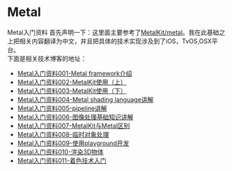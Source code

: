# Metal
Metal入门资料
首先声明一下：这里面主要参考了[MetalKit/metal](https://github.com/MetalKit/metal)。我在此基础之上把相关内容翻译为中文，并且把具体的技术实现涉及到了iOS，TvOS,OSX平台。<br>
下面是相关技术博客的地址：<br>
* [Metal入门资料001-Metal framework介绍](https://www.jianshu.com/p/2517ad248935)<br>
* [Metal入门资料002-MetalKit使用（上）](https://www.jianshu.com/p/7fb43180d090)<br>
* [Metal入门资料003-MetalKit使用（下）](https://www.jianshu.com/p/83d1a2a27a15)<br>
* [Metal入门资料004-Metal shading language讲解](https://www.jianshu.com/p/a73d10817b86)<br>
* [Metal入门资料005-pipeline讲解](https://www.jianshu.com/p/a0cf80dddefc)<br>
* [Metal入门资料006-图像处理基础知识讲解](https://www.jianshu.com/p/3e068cd4e539)<br>
* [Metal入门资料007-MetalKit与Metal区别](https://www.jianshu.com/p/4f0f275a421f)<br>
* [Metal入门资料008-临时对象处理](https://www.jianshu.com/p/8aef4af237bf)<br>
* [Metal入门资料009-使用playground开发](https://www.jianshu.com/p/3476e3560a31)<br>
* [Metal入门资料010-渲染3D物体](https://www.jianshu.com/p/390e2f1ec2c3)<br>
* [Metal入门资料011-着色技术入门](https://www.jianshu.com/p/a857c71b47ab)<br>
